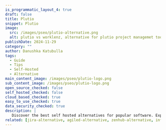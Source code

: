 ```yaml
---
is_programmatic_layout_4: true
draft: false
title: Plutio
snippet: Plutio
image:
  src: /images/pseo/plutio-alternative.png
  alt: plutio vs worklenz, alternative for plutio project managemet tool, task management, resource management, productivity, self-hosted
publishDate: 2024-11-29
category: ""
author: Danushka Katubulla
tags:
  - Guide
  - Tips
  - Self-Hosted
  - Alternative
main_content_image: /images/pseo/plutio-logo.png
sub_content_image: /images/pseo/plutio-logo.png
open_source_checked: false
self_hosted_checked: false
cloud_based_checked: true
easy_to_use_checked: true
data_security_checked: true
description: |
   Discover the best self hosted alternatives for popular software. Explore our comprehensive guides and find the perfect solution for your needs today.
related: [jira-alternative, agiled-alternative, zenhub-alternative, infinity-alternative]
---
```

